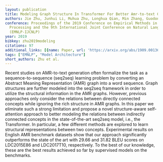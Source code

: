 ```yaml
---
layout: publication
title: Modeling Graph Structure In Transformer For Better Amr-to-text Generation
authors: Jie Zhu, Junhui Li, Muhua Zhu, Longhua Qian, Min Zhang, Guodong Zhou
conference: Proceedings of the 2019 Conference on Empirical Methods in Natural Language
  Processing and the 9th International Joint Conference on Natural Language Processing
  (EMNLP-IJCNLP)
year: 2019
bibkey: zhu2019modeling
citations: 97
additional_links: [{name: Paper, url: 'https://arxiv.org/abs/1909.00136'}]
tags: ["EMNLP", "Model Architecture"]
short_authors: Zhu et al.
---
```

Recent studies on AMR-to-text generation often formalize the task as a
sequence-to-sequence (seq2seq) learning problem by converting an Abstract
Meaning Representation (AMR) graph into a word sequence. Graph structures are
further modeled into the seq2seq framework in order to utilize the structural
information in the AMR graphs. However, previous approaches only consider the
relations between directly connected concepts while ignoring the rich structure
in AMR graphs. In this paper we eliminate such a strong limitation and propose
a novel structure-aware self-attention approach to better modeling the
relations between indirectly connected concepts in the state-of-the-art seq2seq
model, i.e., the Transformer. In particular, a few different methods are
explored to learn structural representations between two concepts. Experimental
results on English AMR benchmark datasets show that our approach significantly
outperforms the state of the art with 29.66 and 31.82 BLEU scores on LDC2015E86
and LDC2017T10, respectively. To the best of our knowledge, these are the best
results achieved so far by supervised models on the benchmarks.
